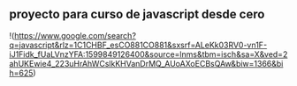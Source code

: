 ## proyecto para curso de javascript desde cero

!(https://www.google.com/search?q=javascript&rlz=1C1CHBF_esCO881CO881&sxsrf=ALeKk03RV0-vn1F-iJ1Fidk_fUaLVnzYFA:1599849126400&source=lnms&tbm=isch&sa=X&ved=2ahUKEwie4_223uHrAhWCslkKHVanDrMQ_AUoAXoECBsQAw&biw=1366&bih=625)
